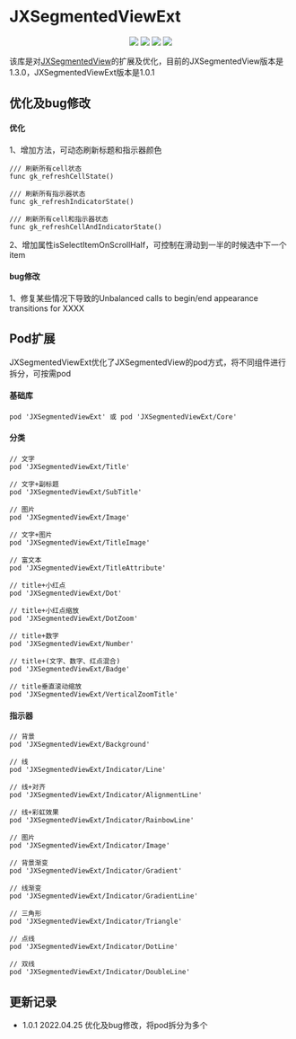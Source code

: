 # JXSegmentedViewExt

<p align="center">
<a href="https://github.com/QuintGao/JXSegmentedViewExt"><img src="https://img.shields.io/badge/platform-iOS-red.svg"></a>
<a href="" ><img src="https://img.shields.io/badge/license-MIT-green.svg?style=flat"></a>
<a href="https://cocoapods.org/pods/JXSegmentedViewExt"><img src="http://img.shields.io/cocoapods/v/JXSegmentedViewExt.svg?style=flat"></a>
<a href=""><img src="https://img.shields.io/badge/support-ios%208%2B-orange.svg"></a>
</p>

该库是对[JXSegmentedView](https://github.com/pujiaxin33/JXSegmentedView)的扩展及优化，目前的JXSegmentedView版本是1.3.0，JXSegmentedViewExt版本是1.0.1

## 优化及bug修改

#### 优化
1、增加方法，可动态刷新标题和指示器颜色
```
/// 刷新所有cell状态
func gk_refreshCellState()

/// 刷新所有指示器状态
func gk_refreshIndicatorState()

/// 刷新所有cell和指示器状态
func gk_refreshCellAndIndicatorState()

```

2、增加属性isSelectItemOnScrollHalf，可控制在滑动到一半的时候选中下一个item

#### bug修改
1、修复某些情况下导致的Unbalanced calls to begin/end appearance transitions for XXXX

## Pod扩展
JXSegmentedViewExt优化了JXSegmentedView的pod方式，将不同组件进行拆分，可按需pod

#### 基础库
```
pod 'JXSegmentedViewExt' 或 pod 'JXSegmentedViewExt/Core'
```

#### 分类
```
// 文字
pod 'JXSegmentedViewExt/Title'

// 文字+副标题
pod 'JXSegmentedViewExt/SubTitle'

// 图片
pod 'JXSegmentedViewExt/Image'

// 文字+图片
pod 'JXSegmentedViewExt/TitleImage'

// 富文本
pod 'JXSegmentedViewExt/TitleAttribute'

// title+小红点
pod 'JXSegmentedViewExt/Dot'

// title+小红点缩放
pod 'JXSegmentedViewExt/DotZoom'

// title+数字
pod 'JXSegmentedViewExt/Number'

// title+(文字、数字、红点混合)
pod 'JXSegmentedViewExt/Badge'

// title垂直滚动缩放
pod 'JXSegmentedViewExt/VerticalZoomTitle'
```

#### 指示器
```
// 背景
pod 'JXSegmentedViewExt/Background'

// 线
pod 'JXSegmentedViewExt/Indicator/Line'

// 线+对齐
pod 'JXSegmentedViewExt/Indicator/AlignmentLine'

// 线+彩虹效果
pod 'JXSegmentedViewExt/Indicator/RainbowLine'

// 图片
pod 'JXSegmentedViewExt/Indicator/Image'

// 背景渐变
pod 'JXSegmentedViewExt/Indicator/Gradient'

// 线渐变
pod 'JXSegmentedViewExt/Indicator/GradientLine'

// 三角形
pod 'JXSegmentedViewExt/Indicator/Triangle'

// 点线
pod 'JXSegmentedViewExt/Indicator/DotLine'

// 双线
pod 'JXSegmentedViewExt/Indicator/DoubleLine'
```

## 更新记录

* 1.0.1 2022.04.25 优化及bug修改，将pod拆分为多个
